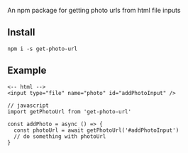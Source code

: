 An npm package for getting photo urls from html file inputs

## Install
`npm i -s get-photo-url`

## Example
```
<-- html -->
<input type="file" name="photo" id="addPhotoInput" />
```
```
// javascript
import getPhotoUrl from 'get-photo-url'

const addPhoto = async () => {
  const photoUrl = await getPhotoUrl('#addPhotoInput')
  // do something with photoUrl
}
```
